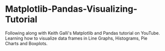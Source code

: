 # Matplotlib-Pandas-Visualizing-Tutorial
Following along with Keith Galli's Matplotlib and Pandas  tutorial  on YouTube. Learning how to visualize data frames in Line Graphs, Histograms, Pie Charts and Boxplots.
